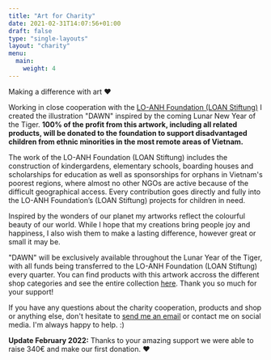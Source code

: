```yaml
---
title: "Art for Charity"
date: 2021-02-31T14:07:56+01:00
draft: false
type: "single-layouts"
layout: "charity"
menu:
  main:
    weight: 4
---
```



Making a difference with art ❤️

Working in close cooperation with the [LO-ANH Foundation (LOAN Stiftung)](https://loan-stiftung.de/?lang=en) I created the illustration "DAWN" inspired by the coming Lunar New Year of the Tiger. **100% of the profit from this artwork, including all related products, will be donated to the foundation to support disadvantaged children from ethnic minorities in the most remote areas of Vietnam.**

The work of the LO-ANH Foundation (LOAN Stiftung) includes the construction of kindergardens, elementary schools, boarding houses and scholarships for education as well as sponsorships for orphans in Vietnam's poorest regions, where almost no other NGOs are active because of the difficult geographical access. Every contribution goes directly and fully into the LO-ANH Foundation’s (LOAN Stiftung) projects for children in need.

Inspired by the wonders of our planet my artworks reflect the colourful beauty of our world. While I hope that my creations bring people joy and happiness, I also wish them to make a lasting difference, however great or small it may be.

"DAWN" will be exclusively available throughout the Lunar Year of the Tiger, with all funds being transferred to the LO-ANH Foundation (LOAN Stiftung) every quarter. You can find products with this artwork accross the different shop categories and see the entire collection [here](/shop/art-for-charity). Thank you so much for your support!

If you have any questions about the charity cooperation, products and shop or anything else, don't hesitate to [send me an email](mailto:seraphinearts@gmail.com) or contact me on social media. I'm always happy to help. :)

**Update February 2022:** Thanks to your amazing support we were able to raise 340€ and make our first donation. ❤️